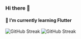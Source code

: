### Hi there 👋
#### 🌱 I’m currently learning Flutter
![GitHub Streak](https://github-readme-streak-stats.herokuapp.com?user=dieginin&hide_border=true&border_radius=0)
![GitHub Streak](https://github-readme-streak-stats.herokuapp.com?user=dieginin&theme=transparent&hide_border=true&border_radius=0&mode=weekly)

<!--
**dieginin/dieginin** is a ✨ _special_ ✨ repository because its `README.md` (this file) appears on your GitHub profile.

Here are some ideas to get you started:

- 🔭 I’m currently working on ...
- 🌱 I’m currently learning ...
- 👯 I’m looking to collaborate on ...
- 🤔 I’m looking for help with ...
- 💬 Ask me about ...
- 📫 How to reach me: ...
- 😄 Pronouns: ...
- ⚡ Fun fact: ...
-->
